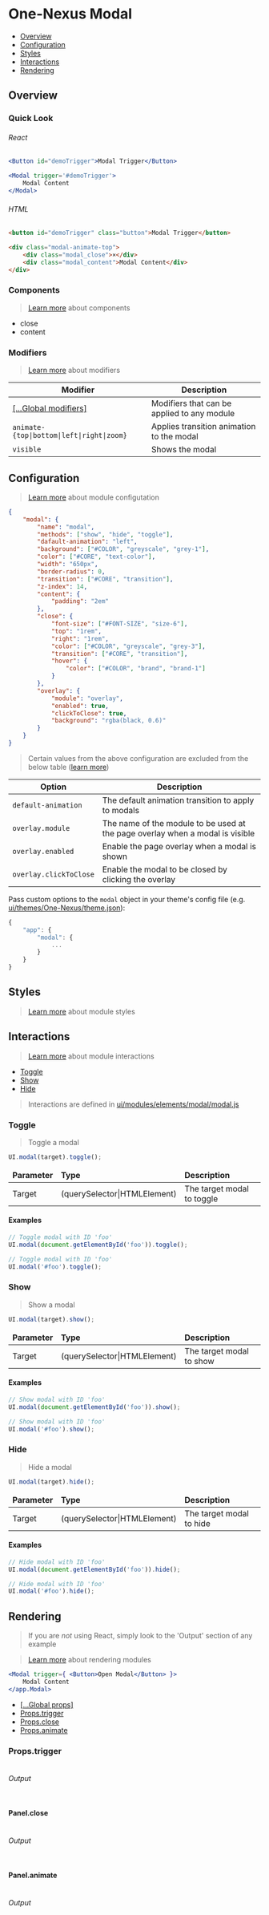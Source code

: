 # One-Nexus Modal

* [Overview](#overview)
* [Configuration](#configuration)
* [Styles](#styles)
* [Interactions](#interactions)
* [Rendering](#rendering)

## Overview

### Quick Look

###### React

```jsx
<Button id="demoTrigger">Modal Trigger</Button>

<Modal trigger='#demoTrigger'>
    Modal Content
</Modal>
```

###### HTML

```html
<button id="demoTrigger" class="button">Modal Trigger</button>

<div class="modal-animate-top">
    <div class="modal_close">×</div>
    <div class="modal_content">Modal Content</div>
</div>
```

### Components

> [Learn more](https://github.com/esr360/One-Nexus/wiki/Components) about components

* close
* content

### Modifiers

> [Learn more](https://github.com/esr360/One-Nexus/wiki/Modifiers) about modifiers

<table class="table">
    <thead>
        <tr>
            <th>Modifier</th>
            <th>Description</th>
        </tr>
    </thead>
    <tbody>
        <tr>
            <td><a href="https://github.com/esr360/One-Nexus/wiki/Global-Modifiers">[...Global modifiers]</a></td>
            <td>Modifiers that can be applied to any module</td>
        </tr>
        <tr>
            <td><code>animate-{top|bottom|left|right|zoom}</code></td>
            <td>Applies transition animation to the modal</td>
        </tr>
        <tr>
            <td><code>visible</code></td>
            <td>Shows the modal</td>
        </tr>
    </tbody>
</table>

## Configuration

> [Learn more](https://github.com/esr360/One-Nexus/wiki/Module-Configuration) about module configutation

```json
{
    "modal": {
        "name": "modal",
        "methods": ["show", "hide", "toggle"],
        "dafault-animation": "left",
        "background": ["#COLOR", "greyscale", "grey-1"],
        "color": ["#CORE", "text-color"],
        "width": "650px",
        "border-radius": 0,
        "transition": ["#CORE", "transition"],
        "z-index": 14,
        "content": {
            "padding": "2em"
        },
        "close": {
            "font-size": ["#FONT-SIZE", "size-6"],
            "top": "1rem",
            "right": "1rem",
            "color": ["#COLOR", "greyscale", "grey-3"],
            "transition": ["#CORE", "transition"],
            "hover": {
                "color": ["#COLOR", "brand", "brand-1"]
            }
        },
        "overlay": {
            "module": "overlay",
            "enabled": true,
            "clickToClose": true,
            "background": "rgba(black, 0.6)"
        }
    }
}
```

> Certain values from the above configuration are excluded from the below table ([learn more](https://github.com/esr360/One-Nexus/tree/master/src/ui/modules#documenting-configuration-properties))

<table class="table">
    <thead>
        <tr>
            <th>Option</th>
            <th>Description</th>
        </tr>
    </thead>
    <tbody>
        <tr>
            <td><code>default-animation</code></td>
            <td>The default animation transition to apply to modals</td>
        </tr>
        <tr>
            <td><code>overlay.module</code></td>
            <td>The name of the module to be used at the page overlay when a modal is visible</td>
        </tr>
        <tr>
            <td><code>overlay.enabled</code></td>
            <td>Enable the page overlay when a modal is shown</td>
        </tr>
        <tr>
            <td><code>overlay.clickToClose</code></td>
            <td>Enable the modal to be closed by clicking the overlay</td>
        </tr>
    </tbody>
</table>

Pass custom options to the `modal` object in your theme's config file (e.g. [ui/themes/One-Nexus/theme.json](../../../themes/One-Nexus/theme.json)):

```js
{
    "app": {
        "modal": {
            ...
        }
    }
}
```

## Styles

> [Learn more](https://github.com/esr360/One-Nexus/wiki/Styling-a-module) about module styles

## Interactions

> [Learn more](https://github.com/esr360/One-Nexus/wiki/Module-interactions) about module interactions

* [Toggle](#toggle)
* [Show](#show)
* [Hide](#hide)

> Interactions are defined in [ui/modules/elements/modal/modal.js](../../../modules/elements/modal/modal.js)

### Toggle

> Toggle a modal

```js
UI.modal(target).toggle();
```

<table>
    <thead>
        <tr>
            <td><b>Parameter</b></td>
            <td><b>Type</b></td>
            <td><b>Description<b/></td>
        </tr>
    </thead>
    <tbody>
        <tr>
            <td>Target</td>
            <td>(querySelector|HTMLElement)</td>
            <td>The target modal to toggle</td>
        </tr>
    </tbody>
</table>

#### Examples

```js
// Toggle modal with ID 'foo'
UI.modal(document.getElementById('foo')).toggle();

// Toggle modal with ID 'foo'
UI.modal('#foo').toggle();
```

### Show

> Show a modal

```js
UI.modal(target).show();
```

<table>
    <thead>
        <tr>
            <td><b>Parameter</b></td>
            <td><b>Type</b></td>
            <td><b>Description<b/></td>
        </tr>
    </thead>
    <tbody>
        <tr>
            <td>Target</td>
            <td>(querySelector|HTMLElement)</td>
            <td>The target modal to show</td>
        </tr>
    </tbody>
</table>

#### Examples

```js
// Show modal with ID 'foo'
UI.modal(document.getElementById('foo')).show();

// Show modal with ID 'foo'
UI.modal('#foo').show();
```

### Hide

> Hide a modal

```js
UI.modal(target).hide();
```

<table>
    <thead>
        <tr>
            <td><b>Parameter</b></td>
            <td><b>Type</b></td>
            <td><b>Description<b/></td>
        </tr>
    </thead>
    <tbody>
        <tr>
            <td>Target</td>
            <td>(querySelector|HTMLElement)</td>
            <td>The target modal to hide</td>
        </tr>
    </tbody>
</table>

#### Examples

```js
// Hide modal with ID 'foo'
UI.modal(document.getElementById('foo')).hide();

// Hide modal with ID 'foo'
UI.modal('#foo').hide();
```

## Rendering

> If you are *not* using React, simply look to the 'Output' section of any example

> [Learn more](https://github.com/esr360/One-Nexus/wiki/Rendering-a-module) about rendering modules

```jsx
<Modal trigger={ <Button>Open Modal</Button> }>
    Modal Content
</app.Modal>
```

* [[...Global props]](https://github.com/esr360/One-Nexus/wiki/Rendering-a-module#global-props)
* [Props.trigger](#TODO)
* [Props.close](#TODO)
* [Props.animate](#TODO)

### Props.trigger

```jsx
```

###### Output

```html
```

#### Panel.close

```jsx
```

###### Output

```html
```

#### Panel.animate

```jsx
```

###### Output

```html
```